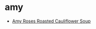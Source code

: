 # amy

 * [Amy Roses Roasted Cauliflower Soup](../../index/a/amy-roses-roasted-cauliflower-soup.json)
